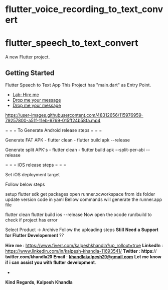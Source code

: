 # flutter_voice_recording_to_text_convert

# flutter_speech_to_text_convert

A new Flutter project.

## Getting Started


Flutter Speech to Text App This Project has "main.dart" as Entry Point.

- [Lab: Hire me](https://www.fiverr.com/kalpeshkhandla?up_rollout=true)
- [Drop me your message](https://www.linkedin.com/in/kalpesh-khandla-11693541/)
- [Drop me your message](https://twitter.com/khandla20)


https://user-images.githubusercontent.com/48312656/115976959-79257800-a51f-11eb-9769-015ff24b58fa.mp4


= = = To Generate Android release steps = = =

Generate FAT APK - flutter clean - flutter build apk --release

Generate split APK's - flutter clean - flutter build apk --split-per-abi --release

= = = iOS release steps = = =

Set iOS deployment target

Follow below steps

setup flutter sdk
get packages
open runner.xcworkspace from ids folder
update version code in yaml
Bellow commands will generate the runner.app file

flutter clean
flutter build ios --release
Now open the xcode run/build to check if project has error

Select Product -> Archive
Follow the uploading steps
𝐒𝐭𝐢𝐥𝐥 𝐍𝐞𝐞𝐝 𝐚 𝐒𝐮𝐩𝐩𝐨𝐫𝐭 𝐟𝐨𝐫 𝐅𝐥𝐮𝐭𝐭𝐞𝐫 𝐃𝐞𝐯𝐞𝐥𝐨𝐩𝐞𝐦𝐞𝐧𝐭 ??

𝐇𝐢𝐫𝐞 𝐦𝐞 : https://www.fiverr.com/kalpeshkhandla?up_rollout=true
𝐋𝐢𝐧𝐤𝐞𝐝𝐈𝐧 : https://www.linkedin.com/in/kalpesh-khandla-11693541/
𝐓𝐰𝐢𝐭𝐭𝐞𝐫 : 𝐡𝐭𝐭𝐩𝐬://𝐭𝐰𝐢𝐭𝐭𝐞𝐫.𝐜𝐨𝐦/𝐤𝐡𝐚𝐧𝐝𝐥𝐚𝟐𝟎
𝐄𝐦𝐚𝐢𝐥 : 𝐤𝐡𝐚𝐧𝐝𝐥𝐚𝐤𝐚𝐥𝐩𝐞𝐬𝐡𝟐𝟎@𝐠𝐦𝐚𝐢𝐥.𝐜𝐨𝐦
𝐋𝐞𝐭 𝐦𝐞 𝐤𝐧𝐨𝐰 𝐢𝐟 𝐢 𝐜𝐚𝐧 𝐚𝐬𝐬𝐢𝐬𝐭 𝐲𝐨𝐮 𝐰𝐢𝐭𝐡 𝐟𝐥𝐮𝐭𝐭𝐞𝐫 𝐝𝐞𝐯𝐞𝐥𝐨𝐩𝐦𝐞𝐧𝐭.

- 
𝐊𝐢𝐧𝐝 𝐑𝐞𝐠𝐚𝐫𝐝𝐬,
𝐊𝐚𝐥𝐩𝐞𝐬𝐡 𝐊𝐡𝐚𝐧𝐝𝐥𝐚
